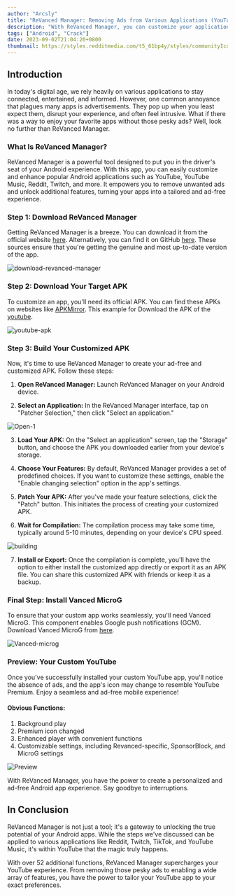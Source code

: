 ```yaml
---
author: "Arcsly"
title: "ReVanced Manager: Removing Ads from Various Applications (YouTube, YouTube Music, Reddit, etc.) Using Official APKs"
description: "With ReVanced Manager, you can customize your applications by applying patches to remove ads, enhancing your user experience across various platforms such as YouTube, YouTube Music, Reddit, and more. Say goodbye to unwanted ads with this powerful tool."
tags: ["Android", "Crack"]
date: 2023-09-02T21:04:20+0800
thumbnail: https://styles.redditmedia.com/t5_61bp4y/styles/communityIcon_f06qf3h6hn4b1.png
---
```


## **Introduction**

In today's digital age, we rely heavily on various applications to stay connected, entertained, and informed. However, one common annoyance that plagues many apps is advertisements. They pop up when you least expect them, disrupt your experience, and often feel intrusive. What if there was a way to enjoy your favorite apps without those pesky ads? Well, look no further than ReVanced Manager.

### **What Is ReVanced Manager?**

ReVanced Manager is a powerful tool designed to put you in the driver's seat of your Android experience. With this app, you can easily customize and enhance popular Android applications such as YouTube, YouTube Music, Reddit, Twitch, and more. It empowers you to remove unwanted ads and unlock additional features, turning your apps into a tailored and ad-free experience.

### **Step 1: Download ReVanced Manager**

Getting ReVanced Manager is a breeze. You can download it from the official website [here](https://revanced.app/download). Alternatively, you can find it on GitHub [here](https://github.com/revanced/revanced-manager). These sources ensure that you're getting the genuine and most up-to-date version of the app.

![download-revanced-manager](/blog/android/tools/revanced-manager/download-revanced-manager.png)

### **Step 2: Download Your Target APK**

To customize an app, you'll need its official APK. You can find these APKs on websites like [APKMirror](https://www.apkmirror.com/). This example for Download the APK of the [youtube](https://www.apkmirror.com/apk/google-inc/youtube/).

![youtube-apk](/blog/android/tools/revanced-manager/download-youtubeAPK.png)

### **Step 3: Build Your Customized APK**

Now, it's time to use ReVanced Manager to create your ad-free and customized APK. Follow these steps:

1. **Open ReVanced Manager:** Launch ReVanced Manager on your Android device.

2. **Select an Application:** In the ReVanced Manager interface, tap on "Patcher Selection," then click "Select an application."

![Open-1](/blog/android/tools/revanced-manager/Open-1.png)

3. **Load Your APK:** On the "Select an application" screen, tap the "Storage" button, and choose the APK you downloaded earlier from your device's storage.

4. **Choose Your Features:** By default, ReVanced Manager provides a set of predefined choices. If you want to customize these settings, enable the "Enable changing selection" option in the app's settings.

5. **Patch Your APK:** After you've made your feature selections, click the "Patch" button. This initiates the process of creating your customized APK.

6. **Wait for Compilation:** The compilation process may take some time, typically around 5-10 minutes, depending on your device's CPU speed.

![building](/blog/android/tools/revanced-manager/building-apk.png)

7. **Install or Export:** Once the compilation is complete, you'll have the option to either install the customized app directly or export it as an APK file. You can share this customized APK with friends or keep it as a backup.

### **Final Step: Install Vanced MicroG**

To ensure that your custom app works seamlessly, you'll need Vanced MicroG. This component enables Google push notifications (GCM). Download Vanced MicroG from [here](https://github.com/TeamVanced/VancedMicroG/releases).

![Vanced-microg](/blog/android/tools/revanced-manager/Vanced-microg.png)

### **Preview: Your Custom YouTube**

Once you've successfully installed your custom YouTube app, you'll notice the absence of ads, and the app's icon may change to resemble YouTube Premium. Enjoy a seamless and ad-free mobile experience!

#### **Obvious Functions:**

1. Background play
2. Premium icon changed
3. Enhanced player with convenient functions
4. Customizable settings, including Revanced-specific, SponsorBlock, and MicroG settings

![Preview](/blog/android/tools/revanced-manager/preview-1.png)

With ReVanced Manager, you have the power to create a personalized and ad-free Android app experience. Say goodbye to interruptions.

## In Conclusion

ReVanced Manager is not just a tool; it's a gateway to unlocking the true potential of your Android apps. While the steps we've discussed can be applied to various applications like Reddit, Twitch, TikTok, and YouTube Music, it's within YouTube that the magic truly happens. 

With over 52 additional functions, ReVanced Manager supercharges your YouTube experience. From removing those pesky ads to enabling a wide array of features, you have the power to tailor your YouTube app to your exact preferences.